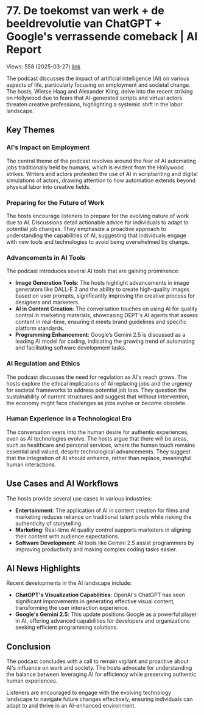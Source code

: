 # 77. De toekomst van werk + de beeldrevolutie van ChatGPT + Google's verrassende comeback | AI Report
Views: 558 (2025-03-27) [link](https://www.youtube.com/watch?v=yRS_R3jj0O8)


 The podcast discusses the impact of artificial intelligence (AI) on various aspects of life, particularly focusing on employment and societal change. The hosts, Wietse Haag and Alexander Kling, delve into the recent striking on Hollywood due to fears that AI-generated scripts and virtual actors threaten creative professions, highlighting a systemic shift in the labor landscape.

## Key Themes

### AI's Impact on Employment
The central theme of the podcast revolves around the fear of AI automating jobs traditionally held by humans, which is evident from the Hollywood strikes. Writers and actors protested the use of AI in scriptwriting and digital simulations of actors, drawing attention to how automation extends beyond physical labor into creative fields.

### Preparing for the Future of Work
The hosts encourage listeners to prepare for the evolving nature of work due to AI. Discussions detail actionable advice for individuals to adapt to potential job changes. They emphasize a proactive approach to understanding the capabilities of AI, suggesting that individuals engage with new tools and technologies to avoid being overwhelmed by change.

### Advancements in AI Tools
The podcast introduces several AI tools that are gaining prominence:
- **Image Generation Tools**: The hosts highlight advancements in image generators like DALL-E 3 and the ability to create high-quality images based on user prompts, significantly improving the creative process for designers and marketers.
- **AI in Content Creation**: The conversation touches on using AI for quality control in marketing materials, showcasing DEPT's AI agents that assess content in real-time, ensuring it meets brand guidelines and specific platform standards.
- **Programming Enhancement**: Google’s Gemini 2.5 is discussed as a leading AI model for coding, indicating the growing trend of automating and facilitating software development tasks.

### AI Regulation and Ethics
The podcast discusses the need for regulation as AI's reach grows. The hosts explore the ethical implications of AI replacing jobs and the urgency for societal frameworks to address potential job loss. They question the sustainability of current structures and suggest that without intervention, the economy might face challenges as jobs evolve or become obsolete.

### Human Experience in a Technological Era
The conversation veers into the human desire for authentic experiences, even as AI technologies evolve. The hosts argue that there will be areas, such as healthcare and personal services, where the human touch remains essential and valued, despite technological advancements. They suggest that the integration of AI should enhance, rather than replace, meaningful human interactions.

## Use Cases and AI Workflows
The hosts provide several use cases in various industries:
- **Entertainment**: The application of AI in content creation for films and marketing reduces reliance on traditional talent pools while risking the authenticity of storytelling.
- **Marketing**: Real-time AI quality control supports marketers in aligning their content with audience expectations.
- **Software Development**: AI tools like Gemini 2.5 assist programmers by improving productivity and making complex coding tasks easier.

## AI News Highlights
Recent developments in the AI landscape include:
- **ChatGPT's Visualization Capabilities**: OpenAI's ChatGPT has seen significant improvements in generating effective visual content, transforming the user interaction experience.
- **Google's Gemini 2.5**: This update positions Google as a powerful player in AI, offering advanced capabilities for developers and organizations seeking efficient programming solutions.

## Conclusion
The podcast concludes with a call to remain vigilant and proactive about AI's influence on work and society. The hosts advocate for understanding the balance between leveraging AI for efficiency while preserving authentic human experiences.

Listeners are encouraged to engage with the evolving technology landscape to navigate future changes effectively, ensuring individuals can adapt to and thrive in an AI-enhanced environment.